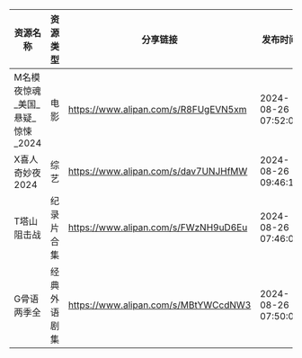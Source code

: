 | 资源名称                 | 资源类型   | 分享链接                                 | 发布时间                |
| -------------------- | ------ | ------------------------------------ | ------------------- |
| M名模夜惊魂_美国_悬疑_惊悚_2024 | 电影     | https://www.alipan.com/s/R8FUgEVN5xm | 2024-08-26 07:52:07 |
| X喜人奇妙夜2024           | 综艺     | https://www.alipan.com/s/dav7UNJHfMW | 2024-08-26 09:46:13 |
| T塔山阻击战               | 纪录片合集  | https://www.alipan.com/s/FWzNH9uD6Eu | 2024-08-26 07:46:07 |
| G骨语两季全               | 经典外语剧集 | https://www.alipan.com/s/MBtYWCcdNW3 | 2024-08-26 07:50:09 |
